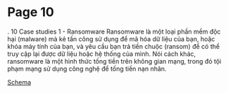 # Page 10

.
10
Case studies 1  - Ransomware
Ransomware là một loại phần mềm độc hại (malware) mà kẻ tấn công sử dụng để mã hóa dữ liệu của bạn, hoặc khóa 
máy tính của bạn, và yêu cầu bạn trả tiền chuộc (ransom) để có thể truy cập lại được dữ liệu hoặc hệ thống của 
mình. Nói cách khác, ransomware là một hình thức tống tiền trên không gian mạng, trong đó tội phạm mạng sử dụng 
công nghệ để tống tiền nạn nhân.

[Schema](page_10_img1.png)
